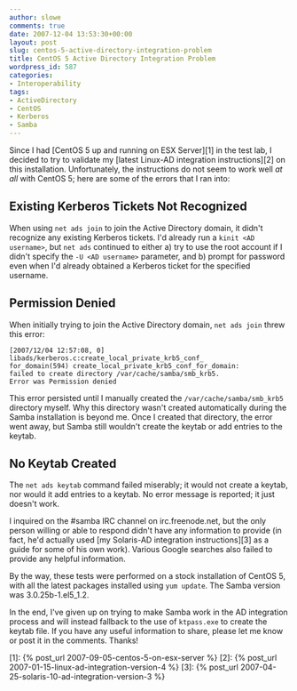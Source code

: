 ```yaml
---
author: slowe
comments: true
date: 2007-12-04 13:53:30+00:00
layout: post
slug: centos-5-active-directory-integration-problem
title: CentOS 5 Active Directory Integration Problem
wordpress_id: 587
categories:
- Interoperability
tags:
- ActiveDirectory
- CentOS
- Kerberos
- Samba
---
```


Since I had [CentOS 5 up and running on ESX Server][1] in the test lab, I decided to try to validate my [latest Linux-AD integration instructions][2] on this installation. Unfortunately, the instructions do not seem to work well _at all_ with CentOS 5; here are some of the errors that I ran into:

## Existing Kerberos Tickets Not Recognized

When using `net ads join` to join the Active Directory domain, it didn't recognize any existing Kerberos tickets. I'd already run a `kinit <AD username>`, but `net ads` continued to either a) try to use the root account if I didn't specify the `-U <AD username>` parameter, and b) prompt for password even when I'd already obtained a Kerberos ticket for the specified username.

## Permission Denied

When initially trying to join the Active Directory domain, `net ads join` threw this error:  

	[2007/12/04 12:57:08, 0] libads/kerberos.c:create_local_private_krb5_conf_  
	for_domain(594) create_local_private_krb5_conf_for_domain:  
	failed to create directory /var/cache/samba/smb_krb5.  
	Error was Permission denied

This error persisted until I manually created the `/var/cache/samba/smb_krb5` directory myself. Why this directory wasn't created automatically during the Samba installation is beyond me. Once I created that directory, the error went away, but Samba still wouldn't create the keytab or add entries to the keytab.

## No Keytab Created

The `net ads keytab` command failed miserably; it would not create a keytab, nor would it add entries to a keytab. No error message is reported; it just doesn't work.

I inquired on the #samba IRC channel on irc.freenode.net, but the only person willing or able to respond didn't have any information to provide (in fact, he'd actually used [my Solaris-AD integration instructions][3] as a guide for some of his own work). Various Google searches also failed to provide any helpful information.

By the way, these tests were performed on a stock installation of CentOS 5, with all the latest packages installed using `yum update`. The Samba version was 3.0.25b-1.el5_1.2.

In the end, I've given up on trying to make Samba work in the AD integration process and will instead fallback to the use of `ktpass.exe` to create the keytab file. If you have any useful information to share, please let me know or post it in the comments. Thanks!

[1]: {% post_url 2007-09-05-centos-5-on-esx-server %}
[2]: {% post_url 2007-01-15-linux-ad-integration-version-4 %}
[3]: {% post_url 2007-04-25-solaris-10-ad-integration-version-3 %}
